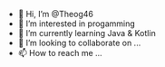 - 👋 Hi, I’m @Theog46
- 👀 I’m interested in progamming
- 🌱 I’m currently learning Java & Kotlin
- 💞️ I’m looking to collaborate on ...
- 📫 How to reach me ...

<!---
Theog46/Theog46 is a ✨ special ✨ repository because its `README.md` (this file) appears on your GitHub profile.
You can click the Preview link to take a look at your changes.
--->
